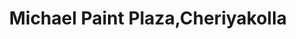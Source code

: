 ---
title: "Michael Paint Plaza,Cheriyakolla"
url: /neyyattinkara/michael-paint-plaza-cheriyakolla/
shop: Farben
---